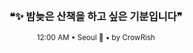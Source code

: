 <div align="center">

<br>

<h3>❝✨ 밤늦은 산책을 하고 싶은 기분입니다❞</h3>

<sub>12:00 AM • Seoul 🌙 • by CrowRish</sub>

<br>

</div>